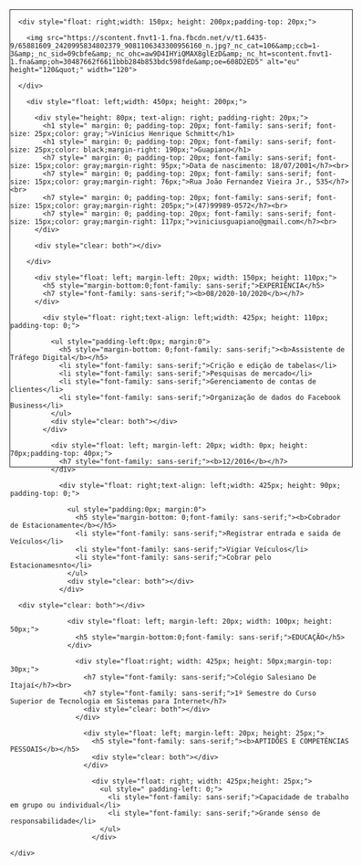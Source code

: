 <!DOCTYPE html>
<html lang="en">
<head>
    <meta charset="UTF-8">
    <meta http-equiv="X-UA-Compatible" content="IE=edge">
    <meta name="viewport" content="width=device-width, initial-scale=1.0">
    <title>Curriculum Vitae</title>
    
  </head>
  <body>
    <div style="border: 1px solid; width:600px; height: 800px;">
                      
      <div style="float: right;width: 150px; height: 200px;padding-top: 20px;">   

        <img src="https://scontent.fnvt1-1.fna.fbcdn.net/v/t1.6435-9/65881609_2420995834802379_9081106343300956160_n.jpg?_nc_cat=106&amp;ccb=1-3&amp;_nc_sid=09cbfe&amp;_nc_ohc=aw9D4IHYiQMAX8glEzD&amp;_nc_ht=scontent.fnvt1-1.fna&amp;oh=30487662f6611bbb284b853bdc598fde&amp;oe=608D2ED5" alt="eu" height="120&quot;" width="120"> 

      </div>
  
        <div style="float: left;width: 450px; height: 200px;">
                                              
          <div style="height: 80px; text-align: right; padding-right: 20px;">
            <h1 style=" margin: 0; padding-top: 20px; font-family: sans-serif; font-size: 25px;color: gray;">Vinícius Henrique Schmitt</h1>
            <h1 style=" margin: 0; padding-top: 20px; font-family: sans-serif; font-size: 25px;color: black;margin-right: 190px;">Guapiano</h1>
            <h7 style=" margin: 0; padding-top: 20px; font-family: sans-serif; font-size: 15px;color: gray;margin-right: 95px;">Data de nascimento: 18/07/2001</h7><br>
            <h7 style=" margin: 0; padding-top: 20px; font-family: sans-serif; font-size: 15px;color: gray;margin-right: 76px;">Rua João Fernandez Vieira Jr., 535</h7><br>
            <h7 style=" margin: 0; padding-top: 20px; font-family: sans-serif; font-size: 15px;color: gray;margin-right: 205px;">(47)99989-0572</h7><br>
            <h7 style=" margin: 0; padding-top: 20px; font-family: sans-serif; font-size: 15px;color: gray;margin-right: 117px;">viniciusguapiano@gmail.com</h7><br>
          </div>
          
          <div style="clear: both"></div>
          
        </div>
      
          <div style="float: left; margin-left: 20px; width: 150px; height: 110px;">
            <h5 style="margin-bottom:0;font-family: sans-serif;">EXPERIÊNCIA</h5>
            <h7 style="font-family: sans-serif;"><b>08/2020-10/2020</b></h7>
          </div>

            <div style="float: right;text-align: left;width: 425px; height: 110px; padding-top: 0;">
                                                            
              <ul style="padding-left:0px; margin:0">
                <h5 style="margin-bottom: 0;font-family: sans-serif;"><b>Assistente de Tráfego Digital</b></h5>
                <li style="font-family: sans-serif;">Crição e edição de tabelas</li>
                <li style="font-family: sans-serif;">Pesquisas de mercado</li>
                <li style="font-family: sans-serif;">Gerenciamento de contas de clientes</li>
                <li style="font-family: sans-serif;">Organização de dados do Facebook Business</li>
              </ul>
              <div style="clear: both"></div>
            </div>

              <div style="float: left; margin-left: 20px; width: 0px; height: 70px;padding-top: 40px;">
                <h7 style="font-family: sans-serif;"><b>12/2016</b></h7>
              </div>

                <div style="float: right;text-align: left;width: 425px; height: 90px; padding-top: 0;">
                
                  <ul style="padding:0px; margin:0">
                    <h5 style="margin-bottom: 0;font-family: sans-serif;"><b>Cobrador de Estacionamente</b></h5>
                    <li style="font-family: sans-serif;">Registrar entrada e saida de Veículos</li>
                    <li style="font-family: sans-serif;">Vigiar Veículos</li>
                    <li style="font-family: sans-serif;">Cobrar pelo Estacionamesnto</li>
                  </ul>
                  <div style="clear: both"></div>
                </div>
                
      <div style="clear: both"></div>

                  <div style="float: left; margin-left: 20px; width: 100px; height: 50px;">
                    <h5 style="margin-bottom:0;font-family: sans-serif;">EDUCAÇÃO</h5>
                  </div>

                    <div style="float:right; width: 425px; height: 50px;margin-top:  30px;">
                      <h7 style="font-family: sans-serif;">Colégio Salesiano De Itajaí</h7><br>
                      <h7 style="font-family: sans-serif;">1º Semestre do Curso Superior de Tecnologia em Sistemas para Internet</h7>
                      <div style="clear: both"></div>
                    </div>

                      <div style="float: left; margin-left: 20px; height: 25px;">
                        <h5 style="font-family: sans-serif;"><b>APTIDÕES E COMPETÊNCIAS PESSOAIS</b></h5>
                        <div style="clear: both"></div>
                      </div>

                        <div style="float: right; width: 425px;height: 25px;">
                          <ul style=" padding-left: 0;">
                            <li style="font-family: sans-serif;">Capacidade de trabalho em grupo ou individual</li>
                            <li style="font-family: sans-serif;">Grande senso de responsabilidade</li>
                          </ul>
                        </div>

    </div>

  </body>

</html>
